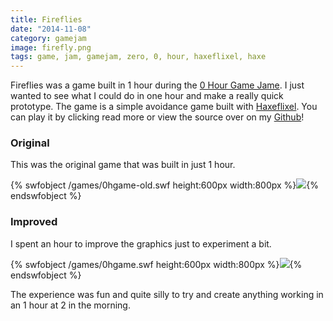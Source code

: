 ```yaml
---
title: Fireflies
date: "2014-11-08"
category: gamejam
image: firefly.png
tags: game, jam, gamejam, zero, 0, hour, haxeflixel, haxe
---
```


Fireflies was a game built in 1 hour during the [0 Hour Game Jame](0hgame.eu). I just wanted to see what I could do in one hour and make a really quick prototype. The game is a simple avoidance game built with [Haxeflixel](http://haxeflixel.com/). You can play it by clicking read more or view the source over on my [Github](https://github.com/cxsquared/Firefly-0hgame)!

### Original

This was the original game that was built in just 1 hour.

{% swfobject /games/0hgame-old.swf height:600px width:800px %}<img src="/assets/ogfire.png">{% endswfobject %}

### Improved

I spent an hour to improve the graphics just to experiment a bit.

{% swfobject /games/0hgame.swf height:600px width:800px %}<img src="/assets/firefly.png">{% endswfobject %}

The experience was fun and quite silly to try and create anything working in an 1 hour at 2 in the morning.

